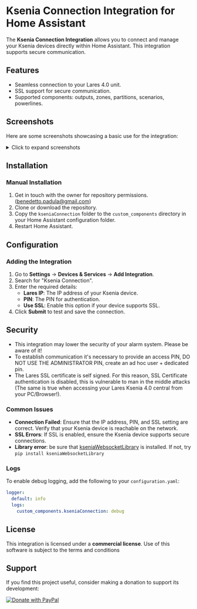 # Ksenia Connection Integration for Home Assistant

The **Ksenia Connection Integration** allows you to connect and manage your Ksenia devices directly within Home Assistant. This integration supports secure communication.


## Features
- Seamless connection to your Lares 4.0 unit.
- SSL support for secure communication.
- Supported components: outputs, zones, partitions, scenarios, powerlines.

## Screenshots
Here are some screenshots showcasing a basic use for the integration:

<details>
<summary>Click to expand screenshots</summary>
   
![Screenshot 1](images/domus.png)

![Screenshot 2](images/consumi.png)

![Screenshot 3](images/scenari.png)

![Screenshot 4](images/luci.png)

</details>



## Installation

### Manual Installation
1. Get in touch with the owner for repository permissions. (benedetto.padula@gmail.com)
2. Clone or download the repository.
3. Copy the `kseniaConnection` folder to the `custom_components` directory in your Home Assistant configuration folder.
4. Restart Home Assistant.

## Configuration

### Adding the Integration
1. Go to **Settings** → **Devices & Services** → **Add Integration**.
2. Search for "Ksenia Connection".
3. Enter the required details:
   - **Lares IP**: The IP address of your Ksenia device.
   - **PIN**: The PIN for authentication.
   - **Use SSL**: Enable this option if your device supports SSL.
4. Click **Submit** to test and save the connection.

## Security

- This integration may lower the security of your alarm system. Please be aware of it!
- To establish communication it's necessary to provide an access PIN, DO NOT USE THE ADMINISTRATOR PIN, create an ad hoc user + dedicated pin.
- The Lares SSL certificate is self signed. For this reason, SSL Certificate authentication is disabled, this is vulnerable to man in the middle attacks (The same is true when accessing your Lares Ksenia 4.0 central from your PC/Browser!).

### Common Issues
- **Connection Failed**: Ensure that the IP address, PIN, and SSL setting are correct. Verify that your Ksenia device is reachable on the network.
- **SSL Errors**: If SSL is enabled, ensure the Ksenia device supports secure connections.
- **Library error**: be sure that [kseniaWebsocketLibrary](https://github.com/realnot16/kseniaWebsocketLibrary) is installed. If not, try ```pip install kseniaWebsocketLibrary```

### Logs
To enable debug logging, add the following to your `configuration.yaml`:

```yaml
logger:
  default: info
  logs:
    custom_components.kseniaConnection: debug
```

## License
This integration is licensed under a **commercial license**. Use of this software is subject to the terms and conditions

## Support

If you find this project useful, consider making a donation to support its development:

[![Donate with PayPal](https://img.shields.io/badge/Donate-PayPal-blue.svg)](https://www.paypal.com/donate/?hosted_button_id=XXMMY7ZYEHWW4)
